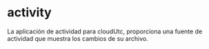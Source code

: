 # activity
La aplicación de actividad para cloudUtc, proporciona una fuente de actividad que muestra los cambios de su archivo.
